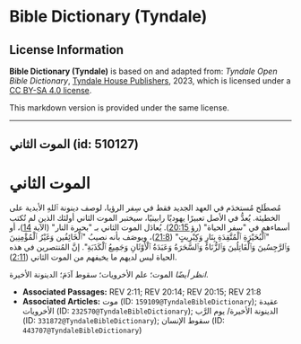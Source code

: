 # Bible Dictionary (Tyndale)

## License Information

**Bible Dictionary (Tyndale)** is based on and adapted from: _Tyndale Open Bible Dictionary_, [Tyndale House Publishers](https://tyndaleopenresources.com/), 2023, which is licensed under a [CC BY-SA 4.0 license](https://creativecommons.org/licenses/by-sa/4.0/legalcode.en).

This markdown version is provided under the same license.



--------------------------------

## الموت الثاني (id: 510127)

الموت الثاني
============

مُصطَلح مُستخدَم في العهد الجديد فقط في سِفر الرؤيا، لوصف دينونة ٱللهِ الأبدية على الخطيئة. يُعدُّ في الأصل تعبيرًا يهوديًا رابينيًا، سيختبر الموت الثاني أولئك الذين لم تُكتب أسماءهم في "سفر الحياة" ([رؤ 20:15](https://ref.ly/Rev20:15)). يُعادَل الموت الثاني بـ "بحيرة النار" (الآية [14](https://ref.ly/Rev20:14))، أو "ٱلْبُحَيْرَةِ ٱلْمُتَّقِدَةِ بِنَارٍ وَكِبْرِيتٍ" ([21:8](https://ref.ly/Rev21:8))، ويوصَف بأنه نصيبُ "ٱلْخَائِفُين وَغَيْرُ ٱلْمُؤْمِنِينَ وَٱلرَّجِسُينَ وَٱلْقَاتِلُينَ وَٱلزُّنَاةُ وَٱلسَّحَرَةُ وَعَبَدَةُ ٱلْأَوْثَانِ وَجَمِيعُ ٱلْكَذَبَةِ". إنَّ المُنتصرين في هذه الحياة ليس لديهم ما يخيفهم من الموت الثاني ([2:11](https://ref.ly/Rev2:11)).

*انظر أيضًا* الموت؛ علم الأخرويات؛ سقوط آدَمَ؛ الدينونة الأخيرة.

* **Associated Passages:** REV 2:11; REV 20:14; REV 20:15; REV 21:8
* **Associated Articles:** موت (ID: `159109@TyndaleBibleDictionary`); عقيدة الأخرويات (ID: `232570@TyndaleBibleDictionary`); الدينونة الأخيرة/ يوم الرَّب (ID: `331872@TyndaleBibleDictionary`); سقوط الإنسان (ID: `443707@TyndaleBibleDictionary`)

